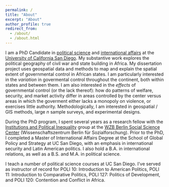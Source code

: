 ```yaml
---
permalink: /
title: "About"
excerpt: "About"
author_profile: true
redirect_from: 
  - /about/
  - /about.html
---
```


I am a PhD Candidate in [political science](https://polisci.ucsd.edu) and [international affairs](https://gps.ucsd.edu) at the [University of California San Diego](https://www.ucsd.edu).  My substantive work explores the political geography of civil war and state building in Africa.  My dissertation project uses geospatial data and methods to map and explain the spatial extent of governmental control in African states.  I am particularly interested in the _variation_ in govermental control throughout the continent, both within states and between them. I am also interested in the _effects_ of governmental control (or the lack thereof): how do patterns of welfare, security, and market activity differ in areas controlled by the center versus areas in which the goverment either lacks a monopoly on violence, or exercises little authority. Methodologically, I am interested in geospatial / GIS methods, large _n_ sample surveys, and experimental designs.

During the PhD program, I spent several years as a research fellow with the [Institutions and Political Inequality](https://www.wzb.eu/en/research/political-economy-of-development/institutions-and-political-inequality) group at the [WZB Berlin Social Science Center](https://www.wzb.eu/en) (Wissenschaftszentrum Berlin für Sozialforschung).  Prior to the PhD, I completed a Master of International Affairs Degree at the School of Global Policy and Strategy at UC San Diego, with an emphasis in international security and Latin American politics.  I also hold a B.A. in international relations, as well as a B.S. and M.A. in political science.

I teach a number of political science courses at UC San Diego. I've served as instructor of record for POLI 10: Introduction to American Politics, POLI 11: Introduction to Comparative Politics, POLI 127: Politics of Development,  and POLI 120: Contention and Conflict in Africa.
